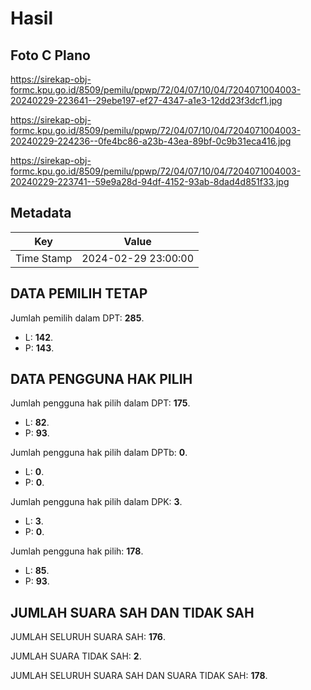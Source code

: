 # Hasil

## Foto C Plano

https://sirekap-obj-formc.kpu.go.id/8509/pemilu/ppwp/72/04/07/10/04/7204071004003-20240229-223641--29ebe197-ef27-4347-a1e3-12dd23f3dcf1.jpg

https://sirekap-obj-formc.kpu.go.id/8509/pemilu/ppwp/72/04/07/10/04/7204071004003-20240229-224236--0fe4bc86-a23b-43ea-89bf-0c9b31eca416.jpg

https://sirekap-obj-formc.kpu.go.id/8509/pemilu/ppwp/72/04/07/10/04/7204071004003-20240229-223741--59e9a28d-94df-4152-93ab-8dad4d851f33.jpg


## Metadata

| Key        | Value               |
| ---------- | ------------------- |
| Time Stamp | 2024-02-29 23:00:00 |


## DATA PEMILIH TETAP

Jumlah pemilih dalam DPT: **285**.
 * L: **142**.
 * P: **143**.

## DATA PENGGUNA HAK PILIH

Jumlah pengguna hak pilih dalam DPT: **175**.
 * L: **82**.
 * P: **93**.

Jumlah pengguna hak pilih dalam DPTb: **0**.
 * L: **0**.
 * P: **0**.

Jumlah pengguna hak pilih dalam DPK: **3**.
 * L: **3**.
 * P: **0**.

Jumlah pengguna hak pilih: **178**.
 * L: **85**.
 * P: **93**.

## JUMLAH SUARA SAH DAN TIDAK SAH

JUMLAH SELURUH SUARA SAH: **176**.

JUMLAH SUARA TIDAK SAH: **2**.

JUMLAH SELURUH SUARA SAH DAN SUARA TIDAK SAH: **178**.


